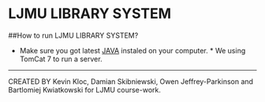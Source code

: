 # LJMU LIBRARY SYSTEM
##How to run LJMU LIBRARY SYSTEM?
 * Make sure you got latest [JAVA](https://www.java.com/en/download/) instaled on your computer. * We using TomCat 7 to run a server.
---------------------------------------------------------------------------------------------------------------------
CREATED BY Kevin Kloc, Damian Skibniewski, Owen Jeffrey-Parkinson and Bartlomiej Kwiatkowski for LJMU course-work.
